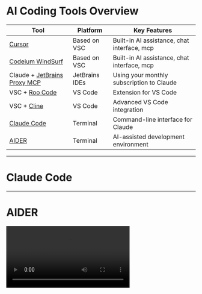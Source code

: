 # AI Coding Tools Overview

<div class="overflow-auto h-110">
  <table class="border-collapse w-full">
    <thead>
      <tr>
        <th class="border border-gray-400 px-4 py-2 bg-gray-100 text-gray-800">Tool</th>
        <th class="border border-gray-400 px-4 py-2 bg-gray-100 text-gray-800">Platform</th>
        <th class="border border-gray-400 px-4 py-2 bg-gray-100 text-gray-800">Key Features</th>
      </tr>
    </thead>
    <tbody>
      <tr>
        <td class="border border-gray-400 px-4 py-2"><a href="https://www.cursor.com/">Cursor</a></td>
        <td class="border border-gray-400 px-4 py-2">Based on VSC</td>
        <td class="border border-gray-400 px-4 py-2">Built-in AI assistance, chat interface, mcp</td>
      </tr>
      <tr>
        <td class="border border-gray-400 px-4 py-2"><a href="https://codeium.com/windsurf">Codeium WindSurf</a></td>
        <td class="border border-gray-400 px-4 py-2">Based on VSC</td>
        <td class="border border-gray-400 px-4 py-2">Built-in AI assistance, chat interface, mcp</td>
      </tr>
      <tr>
        <td class="border border-gray-400 px-4 py-2">Claude + <a href="https://plugins.jetbrains.com/plugin/26071-mcp-server">JetBrains Proxy MCP</a></td>
        <td class="border border-gray-400 px-4 py-2">JetBrains IDEs</td>
        <td class="border border-gray-400 px-4 py-2">Using your monthly subscription to Claude</td>
      </tr>
      <tr>
        <td class="border border-gray-400 px-4 py-2">VSC + <a href="https://github.com/RooVetGit/Roo-Code">Roo Code</a></td>
        <td class="border border-gray-400 px-4 py-2">VS Code</td>
        <td class="border border-gray-400 px-4 py-2">Extension for VS Code</td>
      </tr>
      <tr>
        <td class="border border-gray-400 px-4 py-2">VSC + <a href="https://github.com/cline/cline">Cline</a></td>
        <td class="border border-gray-400 px-4 py-2">VS Code</td>
        <td class="border border-gray-400 px-4 py-2">Advanced VS Code integration</td>
      </tr>
      <tr>
        <td class="border border-gray-400 px-4 py-2"><a href="https://docs.anthropic.com/en/docs/agents-and-tools/claude-code/overview">Claude Code</a></td>
        <td class="border border-gray-400 px-4 py-2">Terminal</td>
        <td class="border border-gray-400 px-4 py-2">Command-line interface for Claude</td>
      </tr>
      <tr>
        <td class="border border-gray-400 px-4 py-2"><a href="https://aider.chat/">AIDER</a></td>
        <td class="border border-gray-400 px-4 py-2">Terminal</td>
        <td class="border border-gray-400 px-4 py-2">AI-assisted development environment</td>
      </tr>
    </tbody>
  </table>
</div>

---

# Claude Code

<Youtube id="dRaHQRxJAEs?start=146" width="100%" height="100%"/>

---

# AIDER

<div class="flex justify-center">
  <video controls width="65%">
    <source src="https://aider.chat/assets/shell-cmds-small.mp4" type="video/mp4">
    Your browser doesn't support video tag.
  </video>
</div>